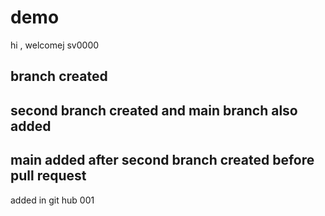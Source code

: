 # demo
hi , welcomej
sv0000
## branch created
## second branch created and main branch also added 
## main added after second branch created before pull request
added in git hub
001
